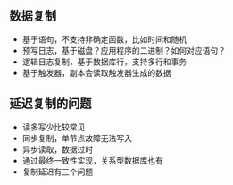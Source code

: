 ## 数据复制
- 基于语句，不支持非确定函数，比如时间和随机
- 预写日志，基于磁盘？应用程序的二进制？如何对应语句？
- 逻辑日志复制，基于数据库行，支持多行和事务
- 基于触发器，副本会读取触发器生成的数据

## 延迟复制的问题
- 读多写少比较常见
- 同步复制，单节点故障无法写入
- 异步读取，数据过时
- 通过最终一致性实现，关系型数据库也有
- 复制延迟有三个问题
